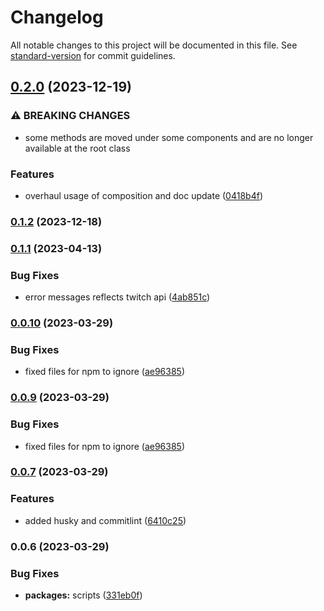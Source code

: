 # Changelog

All notable changes to this project will be documented in this file. See [standard-version](https://github.com/conventional-changelog/standard-version) for commit guidelines.

## [0.2.0](https://github.com/AntoninJuquel/twitch-api-helix/compare/v0.1.2...v0.2.0) (2023-12-19)


### ⚠ BREAKING CHANGES

* some methods are moved under some components and are no longer available at the
root class

### Features

* overhaul usage of composition and doc update ([0418b4f](https://github.com/AntoninJuquel/twitch-api-helix/commit/0418b4f365ab50420e4a39c2c81207582ab7b21d))

### [0.1.2](https://github.com/AntoninJuquel/twitch-api-helix/compare/v0.1.1...v0.1.2) (2023-12-18)

### [0.1.1](https://github.com/AntoninJuquel/twitch-api-helix/compare/v0.1.0...v0.1.1) (2023-04-13)


### Bug Fixes

* error messages reflects twitch api ([4ab851c](https://github.com/AntoninJuquel/twitch-api-helix/commit/4ab851ca77c7f74503f354dfcfb20534b0b9d926))

### [0.0.10](https://github.com/AntoninJuquel/twitch-api-helix/compare/v0.0.8...v0.0.10) (2023-03-29)


### Bug Fixes

* fixed files for npm to ignore ([ae96385](https://github.com/AntoninJuquel/twitch-api-helix/commit/ae96385b7ff1c83bb99d8e13c1124982f6b1dd14))

### [0.0.9](https://github.com/AntoninJuquel/twitch-api-helix/compare/v0.0.8...v0.0.9) (2023-03-29)


### Bug Fixes

* fixed files for npm to ignore ([ae96385](https://github.com/AntoninJuquel/twitch-api-helix/commit/ae96385b7ff1c83bb99d8e13c1124982f6b1dd14))

### [0.0.7](https://github.com/AntoninJuquel/twitch-api-helix/compare/v0.0.6...v0.0.7) (2023-03-29)


### Features

* added husky and commitlint ([6410c25](https://github.com/AntoninJuquel/twitch-api-helix/commit/6410c254935f1d5706c3bc034f50ec855386a8b6))

### 0.0.6 (2023-03-29)


### Bug Fixes

* **packages:** scripts ([331eb0f](https://github.com/AntoninJuquel/twitch-api-helix/commit/331eb0f8bb5e2e5028d6b4060beb1c85076d0840))
